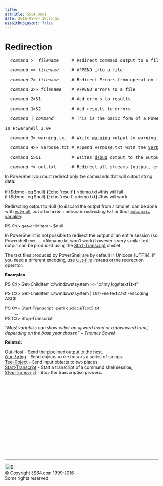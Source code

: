 ```yaml
---
title:
altTitle: SS64 Docs
date: 2016-09-04 19:26:55
useGithubLayout: false
---
```

<!-- #BeginLibraryItem "/Library/head_pssyntax.lbi" --><!-- #EndLibraryItem --><h1>Redirection</h1> 
<pre>  <i>command</i> &gt;  <i>filename</i>     # Redirect command output to a file (overwrite)

  <i>command</i> &gt;&gt; <i>filename</i>     # APPEND into a file

<i>  command</i> 2&gt; <i>filename</i>     # Redirect Errors from operation to a file(overwrite)

  <i>command</i> 2&gt;&gt; <i>filename</i>    # APPEND errors to a file

  <i>command</i> 2&gt;&amp;1            # Add errors to results

  <i>command</i> 1&gt;&amp;2            # Add results to errors

  <i>command</i> | <i>command</i>       # This is the basic form of a PowerShell <a href="syntax-pipeline.html">Pipeline</a>

In PowerShell 3.0+

  <i>command</i> 3&gt; warning.txt  # Write <a href="write-warning.html">warning</a> output to warning.txt 

  <i>command</i> 4&gt;&gt; verbose.txt # Append verbose.txt with the <a href="write-verbose.html">verbose</a> output 

  <i>command</i> 5&gt;&amp;1            # Writes <a href="write-debug.html">debug</a> output to the output stream 

  <i>command</i> *&gt; out.txt      # Redirect all streams (output, error, warning, verbose, and debug) to out.txt</pre>
<p>In PowerShell you must redirect only the commands that will output string data:<br>
<br>
<span class="code">if ($demo -eq $null) <b>{</b>Echo 'result'<b>}</b> &gt;demo.txt #this will fail</span><br>
<span class="code">if ($demo -eq $null) <b>{</b>Echo 'result' &gt;demo.txt<b>}</b> #this will work</span></p>
<p>Redirecting output to Null (to discard the output from a cmdlet) can be done with <a href="out-null.html">out-null</a>, but a far faster method is redirecting to the <span class="code">$null</span> <a href="syntax-automatic-variables.html">automatic variable</a>:</p>
<p><span class="code">PS C:\&gt; get-childitem &gt; $null</span></p>
<p>In PowerShell it is not  possible to redirect the output of an entire session (so Powershell.exe .... &gt;filename.txt won't work) however a very similar text output can be produced using the <a href="start-transcript.html">Start-Transcript</a> cmdlet. </p>
<p>The text files produced by PowerShell are by default in Unicode (UTF16), if you need a different encoding, use <a href="out-file.html">Out-File</a> instead of the redirection operator. </p>
<p><b>Examples</b></p>
<p class="code">PS C:\&gt; Get-ChildItem c:\windows\system &gt;&gt; "c:\my logs\text1.txt"</p>
<p class="code">PS C:\&gt; Get-ChildItem c:\windows\system | Out-File text2.txt -encoding ASCII </p>
<p class="code">PS C:\&gt; Start-Transcript -path c:\docs\Text3.txt<br> 
&nbsp;&nbsp;&nbsp;&nbsp;&nbsp;&nbsp;&nbsp; ...<br>
PS C:\&gt; Stop-Transcript</p>
<p class="quote"><i>“Most variables can show either an upward trend or a downward trend, depending on the base year chosen” ~ Thomas Sowell</i></p>
<p><b>Related:</b></p>
<p><a href="out-host.html">Out-Host</a> - Send the pipelined output to the host.<br>
<a href="out-string.html">Out-String</a> - Send objects to the host as a series of strings.<br>
<a href="tee-object.html">Tee-Object</a> - Send input objects to two places.<br>
<a href="start-transcript.html">Start-Transcript</a> - Start a transcript of a command shell session<a href="stop-transcript.html">.<br>
Stop-Transcript</a> - Stop the transcription process.</p><!-- #BeginLibraryItem "/Library/foot_ps.lbi" --><p>
<!-- PowerShell300 -->
<ins class="adsbygoogle" style="display:inline-block;width:300px;height:250px" data-ad-client="ca-pub-6140977852749469" data-ad-slot="6253539900"></ins>
<script>
(adsbygoogle = window.adsbygoogle || []).push({});
</script></p>
<hr>
<div id="bl" class="footer"><a href="syntax-redirection.html#"><img src="../images/top.png" width="30" height="22" alt="Back to the Top"></a></div>
<div id="br" class="footer, tagline">© Copyright <a href="../index.html">SS64.com</a> 1999-2016<br>
Some rights reserved</div><!-- #EndLibraryItem -->

